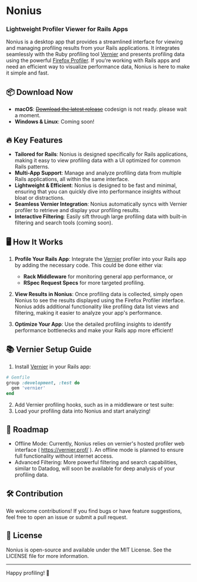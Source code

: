 # Nonius

### Lightweight Profiler Viewer for Rails Apps

Nonius is a desktop app that provides a streamlined interface for viewing and managing profiling results from your Rails applications. It integrates seamlessly with the Ruby profiling tool [Vernier](https://github.com/jhawthorn/vernier) and presents profiling data using the powerful [Firefox Profiler](https://profiler.firefox.com/). If you're working with Rails apps and need an efficient way to visualize performance data, Nonius is here to make it simple and fast.

## 📦 Download Now

- **macOS**: <s>[Download the latest release](https://github.com/supermomonga/Nonius/releases)</s> codesign is not ready. please wait a moment.
- **Windows & Linux**: Coming soon!

## 🔥 Key Features

- **Tailored for Rails**: Nonius is designed specifically for Rails applications, making it easy to view profiling data with a UI optimized for common Rails patterns.
- **Multi-App Support**: Manage and analyze profiling data from multiple Rails applications, all within the same interface.
- **Lightweight & Efficient**: Nonius is designed to be fast and minimal, ensuring that you can quickly dive into performance insights without bloat or distractions.
- **Seamless Vernier Integration**: Nonius automatically syncs with Vernier profiler to retrieve and display your profiling results.
- **Interactive Filtering**: Easily sift through large profiling data with built-in filtering and search tools (coming soon).

## 🖥️ How It Works

1. **Profile Your Rails App**: Integrate the [Vernier](https://github.com/jhawthorn/vernier) profiler into your Rails app by adding the necessary code. This could be done either via:
   - **Rack Middleware** for monitoring general app performance, or
   - **RSpec Request Specs** for more targeted profiling.

2. **View Results in Nonius**: Once profiling data is collected, simply open Nonius to see the results displayed using the Firefox Profiler interface. Nonius adds additional functionality like profiling data list views and filtering, making it easier to analyze your app's performance.

3. **Optimize Your App**: Use the detailed profiling insights to identify performance bottlenecks and make your Rails app more efficient!

## 📚 Vernier Setup Guide

1. Install [Vernier](https://github.com/jhawthorn/vernier) in your Rails app:

```rb
# Gemfile
group :development, :test do
  gem 'vernier'
end
```

2.	Add Vernier profiling hooks, such as in a middleware or test suite:
3.	Load your profiling data into Nonius and start analyzing!


## 🚀 Roadmap

- Offline Mode: Currently, Nonius relies on vernier's hosted profiler web interface ( https://vernier.prof/ ). An offline mode is planned to ensure full functionality without internet access.
- Advanced Filtering: More powerful filtering and search capabilities, similar to Datadog, will soon be available for deep analysis of your profiling data.

## 🛠️ Contribution

We welcome contributions! If you find bugs or have feature suggestions, feel free to open an issue or submit a pull request.

## 📄 License

Nonius is open-source and available under the MIT License. See the LICENSE file for more information.

---

Happy profiling! 🎯
